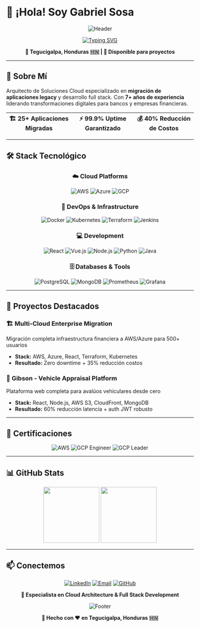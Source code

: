 # 👋 ¡Hola! Soy Gabriel Sosa

<div align="center">

![Header](https://capsule-render.vercel.app/api?type=waving&color=gradient&customColorList=6,11,20&height=200&section=header&text=Cloud%20Engineer&fontSize=60&fontColor=fff&animation=fadeIn&fontAlignY=40)

[![Typing SVG](https://readme-typing-svg.demolab.com?font=Fira+Code&size=18&duration=3000&pause=1000&color=36BCF7FF&center=true&vCenter=true&width=500&lines=Arquitecto+de+Soluciones+Cloud;7%2B+A%C3%B1os+de+Experiencia;AWS+%7C+Azure+%7C+Kubernetes;Full+Stack+Developer)](https://git.io/typing-svg)

**📍 Tegucigalpa, Honduras 🇭🇳 | 💼 Disponible para proyectos**

</div>

---

## 🚀 Sobre Mí

Arquitecto de Soluciones Cloud especializado en **migración de aplicaciones legacy** y desarrollo full stack. Con **7+ años de experiencia** liderando transformaciones digitales para bancos y empresas financieras.

<div align="center">

| 🏗️ **25+** Aplicaciones Migradas | ⚡ **99.9%** Uptime Garantizado | 💰 **40%** Reducción de Costos |
|:---:|:---:|:---:|

</div>

---

## 🛠️ Stack Tecnológico

<div align="center">

### ☁️ **Cloud Platforms**
![AWS](https://img.shields.io/badge/AWS-FF9900?style=for-the-badge&logo=amazon-aws&logoColor=white)
![Azure](https://img.shields.io/badge/Microsoft_Azure-0089D0?style=for-the-badge&logo=microsoft-azure&logoColor=white)
![GCP](https://img.shields.io/badge/Google_Cloud-4285F4?style=for-the-badge&logo=google-cloud&logoColor=white)

### 🐳 **DevOps & Infrastructure**
![Docker](https://img.shields.io/badge/Docker-2496ED?style=for-the-badge&logo=docker&logoColor=white)
![Kubernetes](https://img.shields.io/badge/Kubernetes-326CE5?style=for-the-badge&logo=kubernetes&logoColor=white)
![Terraform](https://img.shields.io/badge/Terraform-623CE4?style=for-the-badge&logo=terraform&logoColor=white)
![Jenkins](https://img.shields.io/badge/Jenkins-D24939?style=for-the-badge&logo=jenkins&logoColor=white)

### 💻 **Development**
![React](https://img.shields.io/badge/React-61DAFB?style=for-the-badge&logo=react&logoColor=black)
![Vue.js](https://img.shields.io/badge/Vue.js-4FC08D?style=for-the-badge&logo=vue.js&logoColor=white)
![Node.js](https://img.shields.io/badge/Node.js-339933?style=for-the-badge&logo=node.js&logoColor=white)
![Python](https://img.shields.io/badge/Python-3776AB?style=for-the-badge&logo=python&logoColor=white)
![Java](https://img.shields.io/badge/Java-ED8B00?style=for-the-badge&logo=openjdk&logoColor=white)

### 🗄️ **Databases & Tools**
![PostgreSQL](https://img.shields.io/badge/PostgreSQL-336791?style=for-the-badge&logo=postgresql&logoColor=white)
![MongoDB](https://img.shields.io/badge/MongoDB-47A248?style=for-the-badge&logo=mongodb&logoColor=white)
![Prometheus](https://img.shields.io/badge/Prometheus-E6522C?style=for-the-badge&logo=prometheus&logoColor=white)
![Grafana](https://img.shields.io/badge/Grafana-F46800?style=for-the-badge&logo=grafana&logoColor=white)

</div>

---

## 🚀 Proyectos Destacados

### 🏗️ **Multi-Cloud Enterprise Migration**
Migración completa infraestructura financiera a AWS/Azure para 500+ usuarios
- **Stack:** AWS, Azure, React, Terraform, Kubernetes
- **Resultado:** Zero downtime + 35% reducción costos

### 🚗 **Gibson - Vehicle Appraisal Platform**
Plataforma web completa para avalúos vehiculares desde cero
- **Stack:** React, Node.js, AWS S3, CloudFront, MongoDB
- **Resultado:** 60% reducción latencia + auth JWT robusto

---

## 🏅 Certificaciones

<div align="center">

![AWS](https://img.shields.io/badge/AWS_Solutions_Architect-FF9900?style=flat-square&logo=amazon-aws&logoColor=white)
![GCP Engineer](https://img.shields.io/badge/GCP_Cloud_Engineer-4285F4?style=flat-square&logo=google-cloud&logoColor=white)
![GCP Leader](https://img.shields.io/badge/GCP_Digital_Leader-4285F4?style=flat-square&logo=google-cloud&logoColor=white)

</div>

---

## 📊 GitHub Stats

<div align="center">

<img height="150em" src="https://github-readme-stats.vercel.app/api?username=gabrielsosa&show_icons=true&theme=tokyonight&include_all_commits=true&count_private=true&border_radius=10"/>
<img height="150em" src="https://github-readme-stats.vercel.app/api/top-langs/?username=gabrielsosa&layout=compact&langs_count=6&theme=tokyonight&border_radius=10"/>

</div>

---

## 📫 Conectemos

<div align="center">

[![LinkedIn](https://img.shields.io/badge/LinkedIn-0077B5?style=for-the-badge&logo=linkedin&logoColor=white)](https://linkedin.com/in/gabriel-sosa)
[![Email](https://img.shields.io/badge/Email-D14836?style=for-the-badge&logo=gmail&logoColor=white)](mailto:gabriel@example.com)
[![GitHub](https://img.shields.io/badge/GitHub-100000?style=for-the-badge&logo=github&logoColor=white)](https://github.com/gabrielsosa)

**🚀 Especialista en Cloud Architecture & Full Stack Development**

</div>

<div align="center">

![Footer](https://capsule-render.vercel.app/api?type=waving&color=gradient&customColorList=6,11,20&height=100&section=footer)

**💙 Hecho con ❤️ en Tegucigalpa, Honduras 🇭🇳**

</div>
